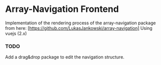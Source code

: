 Array-Navigation Frontend
=========================

Implementation of the rendering process of the array-navigation package from here:
[https://github.com/LukasJankowski/array-navigation]
Using vuejs (2.x)

### TODO
Add a drag&drop package to edit the navigation structure.